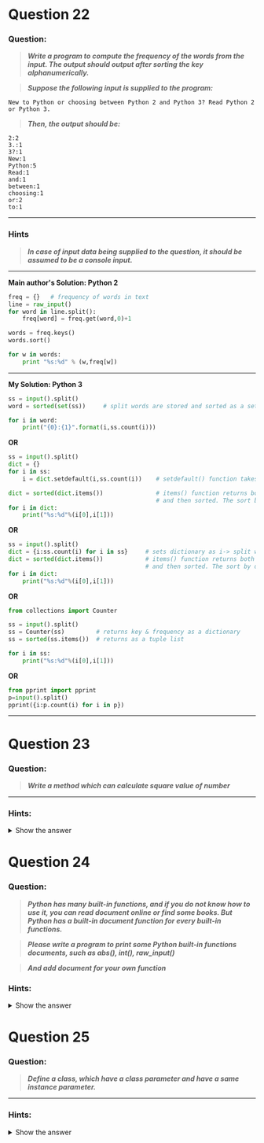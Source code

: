 
</details>

# Question 22

### **Question:**

>***Write a program to compute the frequency of the words from the input. The output should output after sorting the key alphanumerically.***

>***Suppose the following input is supplied to the program:***
```
New to Python or choosing between Python 2 and Python 3? Read Python 2 or Python 3.
```
>***Then, the output should be:***
```
2:2
3.:1
3?:1
New:1
Python:5
Read:1
and:1
between:1
choosing:1
or:2
to:1
```

----------------------

### Hints
>***In case of input data being supplied to the question, it should be assumed to be a console input.***

-------------------
**Main author's Solution: Python 2**
```python
freq = {}   # frequency of words in text
line = raw_input()
for word in line.split():
    freq[word] = freq.get(word,0)+1

words = freq.keys()
words.sort()

for w in words:
    print "%s:%d" % (w,freq[w])
```
----------------
**My Solution: Python 3**
```python
ss = input().split()
word = sorted(set(ss))     # split words are stored and sorted as a set

for i in word:
    print("{0}:{1}".format(i,ss.count(i)))
```
**OR**
```python
ss = input().split()
dict = {}
for i in ss:
    i = dict.setdefault(i,ss.count(i))    # setdefault() function takes key & value to set it as dictionary.

dict = sorted(dict.items())               # items() function returns both key & value of dictionary as a list
                                          # and then sorted. The sort by default occurs in order of 1st -> 2nd key
for i in dict:
    print("%s:%d"%(i[0],i[1]))
```
**OR**
```python
ss = input().split()
dict = {i:ss.count(i) for i in ss}     # sets dictionary as i-> split word & ss.count(i) -> total occurrence of i in ss
dict = sorted(dict.items())            # items() function returns both key & value of dictionary as a list
                                       # and then sorted. The sort by default occurs in order of 1st -> 2nd key
for i in dict:
    print("%s:%d"%(i[0],i[1]))       
```
**OR**
```python
from collections import Counter

ss = input().split()
ss = Counter(ss)         # returns key & frequency as a dictionary
ss = sorted(ss.items())  # returns as a tuple list

for i in ss:
    print("%s:%d"%(i[0],i[1]))
```
**OR**
```python
from pprint import pprint
p=input().split()
pprint({i:p.count(i) for i in p})
```
---------------


</details>

# Question 23

### **Question:**

>***Write a method which can calculate square value of number***

----------------------

### Hints:
<details>  <summary>Show the answer</summary>

```
Using the ** operator which can be written as n**p where means n^p
```

-------------------
**Main author's Solution: Python 2**
```python
def square(num):
    return num ** 2

print square(2)
print square(3)
```
----------------
**My Solution: Python 3**
```python
n=int(input())
print(n**2)
```
---------------------

</details>

# Question 24

### **Question:**

>***Python has many built-in functions, and if you do not know how to use it, you can read document online or find some books. But Python has a built-in document function for every built-in functions.***

>***Please write a program to print some Python built-in functions documents, such as abs(), int(), raw_input()***

>***And add document for your own function***

### Hints:
<details>  <summary>Show the answer</summary>
 
```
The built-in document method is __doc__
```

----------------------
**Main author's Solution: Python 2**
```python
print abs.__doc__
print int.__doc__
print raw_input.__doc__

def square(num):
    '''Return the square value of the input number.
    
    The input number must be integer.
    '''
    return num ** 2

print square(2)
print square.__doc__
```
----------------
**My Solution: Python 3**
```python
print(str.__doc__)
print(sorted.__doc__)

def pow(n,p):
    '''
    param n: This is any integer number
    param p: This is power over n
    return:  n to the power p = n^p
    '''

    return n**p

print(pow(3,4))
print(pow.__doc__)
```
---------------------

</details>

# Question 25

### **Question:**

>***Define a class, which have a class parameter and have a same instance parameter.***

----------------------

### Hints:
<details>  <summary>Show the answer</summary>
 
```
Define an instance parameter, need add it in __init__ method.You can init an object with construct parameter or set the value later
```

-------------------
**Main author's Solution: Python 2**
```python
class Person:
    # Define the class parameter "name"
    name = "Person"
    
    def __init__(self, name = None):
        # self.name is the instance parameter
        self.name = name

jeffrey = Person("Jeffrey")
print "%s name is %s" % (Person.name, jeffrey.name)

nico = Person()
nico.name = "Nico"
print "%s name is %s" % (Person.name, nico.name)
```
----------------
**My Solution: Python 3**
```python
class Car:
    name = "Car"

    def __init__(self,name = None):
        self.name = name

honda=Car("Honda")
print("%s name is %s"%(Car.name,honda.name))

toyota=Car()
toyota.name="Toyota"
print("%s name is %s"%(Car.name,toyota.name))
```
---------------------

[***go to previous day***](https://github.com/darkprinx/100-plus-Python-programming-exercises-extended/blob/master/Status/Day%207.md "Day 7")

[***go to next day***](https://github.com/darkprinx/100-plus-Python-programming-exercises-extended/blob/master/Status/Day%209.md "Day 9")

[***Discussion***](https://github.com/darkprinx/100-plus-Python-programming-exercises-extended/issues/3)
